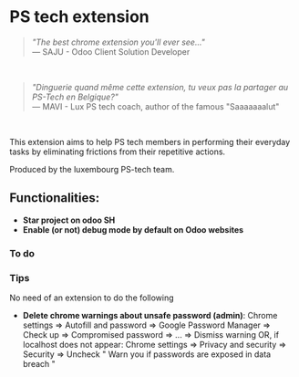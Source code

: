 # PS tech extension

<blockquote>
  <em>"The best chrome extension you'll ever see..."</em><br>
  — SAJU - Odoo Client Solution Developer
</blockquote>

<br>

<blockquote>
  <em>"Dinguerie quand même cette extension, tu veux pas la partager au PS-Tech en Belgique?"</em><br>
  — MAVI - Lux PS tech coach, author of the famous "Saaaaaaalut"
</blockquote>
<br>

This extension aims to help PS tech members in performing their everyday tasks by eliminating frictions from their repetitive actions.

Produced by the luxembourg PS-tech team.

## Functionalities:

* __Star project on odoo SH__
* __Enable (or not) debug mode by default on Odoo websites__

### To do

### Tips
No need of an extension to do the following

* __Delete chrome warnings about unsafe password (admin)__: Chrome settings => Autofill and password => Google Password Manager => Check up => Compromised password => ... => Dismiss warning   OR, if localhost does not appear: Chrome settings => Privacy and security => Security => Uncheck " Warn you if passwords are exposed in data breach "
